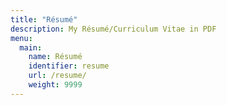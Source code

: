 ```yaml
---
title: "Résumé"
description: My Résumé/Curriculum Vitae in PDF
menu:
  main:
    name: Résumé
    identifier: resume
    url: /resume/
    weight: 9999
---
```

